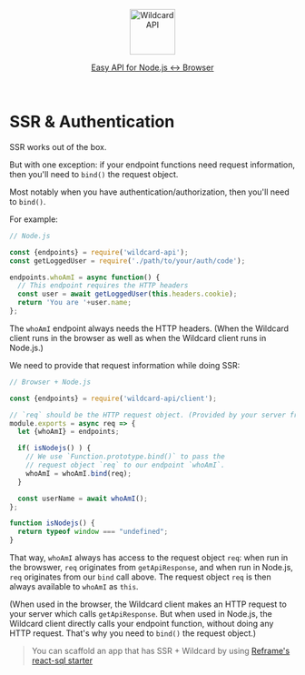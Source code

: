 <!---






    WARNING, READ THIS.
    This is a computed file. Do not edit.
    Edit `/docs/ssr-auth.template.md` instead.












    WARNING, READ THIS.
    This is a computed file. Do not edit.
    Edit `/docs/ssr-auth.template.md` instead.












    WARNING, READ THIS.
    This is a computed file. Do not edit.
    Edit `/docs/ssr-auth.template.md` instead.












    WARNING, READ THIS.
    This is a computed file. Do not edit.
    Edit `/docs/ssr-auth.template.md` instead.












    WARNING, READ THIS.
    This is a computed file. Do not edit.
    Edit `/docs/ssr-auth.template.md` instead.






-->
<a href="/../../#readme">
  <p align="center">
    <img src="https://github.com/brillout/wildcard-api/raw/master/docs/images/logo-with-text.svg?sanitize=true" height=80 alt="Wildcard API"/>
  </p>
  <p align="center">Easy API for Node.js <-> Browser</p>
</a>
&nbsp;


# SSR & Authentication

SSR works out of the box.

But with one exception:
if your endpoint functions need request information,
then you'll need to `bind()` the request object.

Most notably when you have authentication/authorization, then you'll need to `bind()`.

For example:

~~~js
// Node.js

const {endpoints} = require('wildcard-api');
const getLoggedUser = require('./path/to/your/auth/code');

endpoints.whoAmI = async function() {
  // This endpoint requires the HTTP headers
  const user = await getLoggedUser(this.headers.cookie);
  return 'You are '+user.name;
};
~~~

The `whoAmI` endpoint always needs the HTTP headers.
(When the Wildcard client runs in the browser as well as when the Wildcard client runs in Node.js.)

We need to provide that request information while doing SSR:

~~~js
// Browser + Node.js

const {endpoints} = require('wildcard-api/client');

// `req` should be the HTTP request object. (Provided by your server framework.)
module.exports = async req => {
  let {whoAmI} = endpoints;

  if( isNodejs() ) {
    // We use `Function.prototype.bind()` to pass the
    // request object `req` to our endpoint `whoAmI`.
    whoAmI = whoAmI.bind(req);
  }

  const userName = await whoAmI();
};

function isNodejs() {
  return typeof window === "undefined";
}
~~~

That way, `whoAmI` always has access to the request object `req`:
when run in the browswer,
`req` originates from `getApiResponse`,
and when run in Node.js,
`req` originates from our `bind` call above.
The request object `req` is then always available to `whoAmI` as `this`.

(When used in the browser, the Wildcard client makes an HTTP request to your server which calls `getApiResponse`.
But when used in Node.js, the Wildcard client directly calls your endpoint function, without doing any HTTP request.
That's why you need to `bind()` the request object.)

> You can scaffold an app that has SSR + Wildcard by using
> [Reframe's react-sql starter](https://github.com/reframejs/reframe/tree/master/plugins/create/starters/react-sql#readme)


<!---






    WARNING, READ THIS.
    This is a computed file. Do not edit.
    Edit `/docs/ssr-auth.template.md` instead.












    WARNING, READ THIS.
    This is a computed file. Do not edit.
    Edit `/docs/ssr-auth.template.md` instead.












    WARNING, READ THIS.
    This is a computed file. Do not edit.
    Edit `/docs/ssr-auth.template.md` instead.












    WARNING, READ THIS.
    This is a computed file. Do not edit.
    Edit `/docs/ssr-auth.template.md` instead.












    WARNING, READ THIS.
    This is a computed file. Do not edit.
    Edit `/docs/ssr-auth.template.md` instead.






-->
